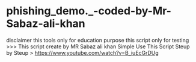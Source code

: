 # phishing_demo._-coded-by-Mr-Sabaz-ali-khan
disclaimer this tools only for education purpose this script only for testing >>> This script create by MR Sabaz ali khan 
Simple Use This Script Steup by Steup > https://www.youtube.com/watch?v=B_iuEcGrDUg
